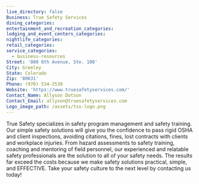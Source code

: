 ```yaml
---
live_directory: false
Business: True Safety Services
dining_categories:
entertainment_and_recreation_categories:
lodging_and_event_centers_categories:
nightlife_categories:
retail_categories:
service_categories:
  - business-resources
Street: '800 8th Avenue, Ste. 100'
City: Greeley
State: Colorado
Zip: '80631'
Phone: (970) 534-2530
Website: 'https://www.truesafetyservices.com/'
Contact_Name: Allyson Dotson
Contact_Email: allyson@truesafetyservices.com
Logo_image_path: /assets/tss-logo.png
---
```


True Safety specializes in safety program management and safety training. Our simple safety solutions will give you the confidence to pass rigid OSHA and client inspections, avoiding citations, fines, lost contracts with clients and workplace injuries. From hazard assessments to safety training, coaching and mentoring of field personnel, our experienced and relatable safety professionals are the solution to all of your safety needs. The results far exceed the costs because we make safety solutions practical, simple, and EFFECTIVE. Take your safety culture to the next level by contacting us today!